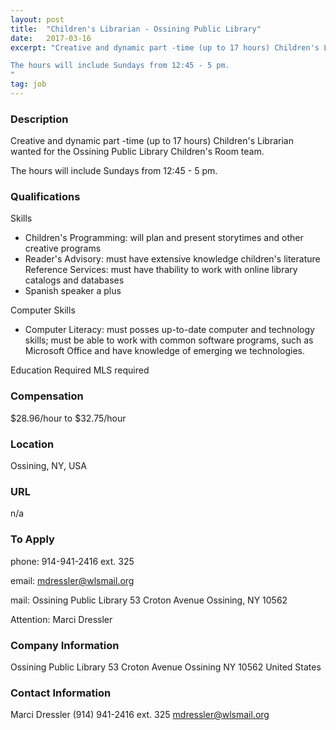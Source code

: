 ```yaml
---
layout: post
title:  "Children's Librarian - Ossining Public Library"
date:   2017-03-16
excerpt: "Creative and dynamic part -time (up to 17 hours) Children's Librarian wanted for the Ossining Public Library Children's Room team.

The hours will include Sundays from 12:45 - 5 pm.
"
tag: job
---
```


### Description   

Creative and dynamic part -time (up to 17 hours) Children's Librarian wanted for the Ossining Public Library Children's Room team.

The hours will include Sundays from 12:45 - 5 pm.





### Qualifications   

Skills
- Children's Programming: will plan and present storytimes and other creative programs
- Reader's Advisory: must have extensive knowledge children's literature
Reference Services: must have thability to work with online library catalogs and databases
- Spanish speaker a plus

Computer Skills
- Computer Literacy: must posses up-to-date computer and technology skills; must be able to work with common software programs, such as Microsoft Office and have knowledge of emerging we technologies.

Education Required
MLS required


### Compensation   

$28.96/hour to $32.75/hour


### Location   

Ossining, NY, USA


### URL   

n/a

### To Apply   

phone: 914-941-2416 ext. 325

email: mdressler@wlsmail.org

mail: Ossining Public Library
53 Croton Avenue
Ossining, NY 
10562 

Attention: Marci Dressler


### Company Information   

Ossining Public Library
53 Croton Avenue
Ossining NY 10562
United States


### Contact Information   

Marci Dressler
(914) 941-2416 ext. 325
mdressler@wlsmail.org

